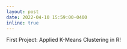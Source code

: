 ```yaml
---
layout: post
date: 2022-04-10 15:59:00-0400
inline: true
---
```


First Project: Applied K-Means Clustering in R! 
